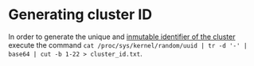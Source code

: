 # Generating cluster ID
In order to generate the unique and [inmutable identifier of the cluster](https://kafka.apache.org/documentation/#impl_clusterid) execute the command `cat /proc/sys/kernel/random/uuid | tr -d '-' | base64 | cut -b 1-22 > cluster_id.txt`.
